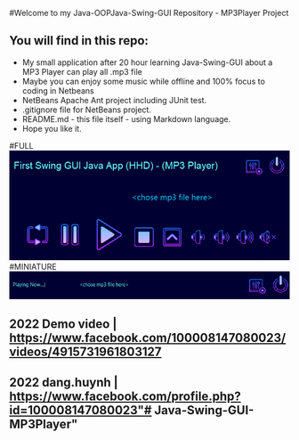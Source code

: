#Welcome to my Java-OOPJava-Swing-GUI Repository - MP3Player Project

## You will find in this repo:

* My small application after 20 hour learning Java-Swing-GUI about a MP3 Player can play all .mp3 file
* Maybe you can enjoy some music while offline and 100% focus to coding in Netbeans
* NetBeans Apache Ant project including JUnit test.
* .gitignore file for NetBeans project.
* README.md - this file itself - using Markdown language.
* Hope you like it.

#FULL
![My image](https://github.com/give-it-your-best-shot/Java-Swing-GUI-MP3Player/blob/main/demoPhoto/fullMP3.png)
#MINIATURE
![My image](https://github.com/give-it-your-best-shot/Java-Swing-GUI-MP3Player/blob/main/demoPhoto/minimalMP3.png)
## 2022 Demo video | https://www.facebook.com/100008147080023/videos/4915731961803127
## 2022 dang.huynh | https://www.facebook.com/profile.php?id=100008147080023"# Java-Swing-GUI-MP3Player" 

